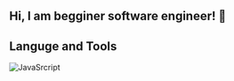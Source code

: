 ## Hi, I am begginer software engineer! 👋

## Languge and Tools
![JavaSrcript](https://img.shields.io/badge/-JavaScript-<COLOR>)
<!--
- 🔭 I’m currently studying in YSTU!
- 🌱 I’m currently learning JavaScript!
- 📫 How to reach me:
- E-mail: danilka-aristov@mail.ru
- Twitter: https://twitter.com/Daniel_Aristov2
- Instagram: https://www.instagram.com/daniil_aristov/

- 🔭 I’m currently working on ...
- 🌱 I’m currently learning ...
- 👯 I’m looking to collaborate on ...
- 🤔 I’m looking for help with ...
- 💬 Ask me about ...
- 📫 How to reach me: ...
- 😄 Pronouns: ...
- ⚡ Fun fact: ...
-->
